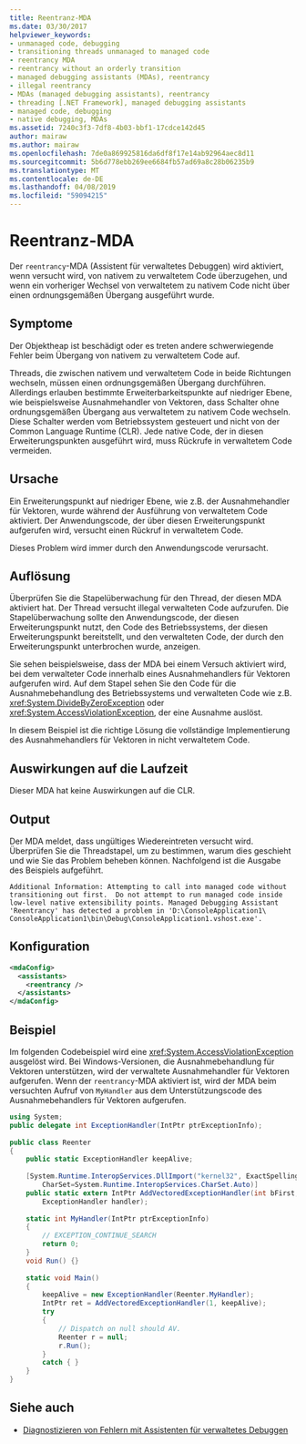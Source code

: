 ```yaml
---
title: Reentranz-MDA
ms.date: 03/30/2017
helpviewer_keywords:
- unmanaged code, debugging
- transitioning threads unmanaged to managed code
- reentrancy MDA
- reentrancy without an orderly transition
- managed debugging assistants (MDAs), reentrancy
- illegal reentrancy
- MDAs (managed debugging assistants), reentrancy
- threading [.NET Framework], managed debugging assistants
- managed code, debugging
- native debugging, MDAs
ms.assetid: 7240c3f3-7df8-4b03-bbf1-17cdce142d45
author: mairaw
ms.author: mairaw
ms.openlocfilehash: 7de0a869925816da6df8f17e14ab92964aec8d11
ms.sourcegitcommit: 5b6d778ebb269ee6684fb57ad69a8c28b06235b9
ms.translationtype: MT
ms.contentlocale: de-DE
ms.lasthandoff: 04/08/2019
ms.locfileid: "59094215"
---
```

# <a name="reentrancy-mda"></a>Reentranz-MDA
Der `reentrancy`-MDA (Assistent für verwaltetes Debuggen) wird aktiviert, wenn versucht wird, von nativem zu verwaltetem Code überzugehen, und wenn ein vorheriger Wechsel von verwaltetem zu nativem Code nicht über einen ordnungsgemäßen Übergang ausgeführt wurde.  
  
## <a name="symptoms"></a>Symptome  
 Der Objektheap ist beschädigt oder es treten andere schwerwiegende Fehler beim Übergang von nativem zu verwaltetem Code auf.  
  
 Threads, die zwischen nativem und verwaltetem Code in beide Richtungen wechseln, müssen einen ordnungsgemäßen Übergang durchführen. Allerdings erlauben bestimmte Erweiterbarkeitspunkte auf niedriger Ebene, wie beispielsweise Ausnahmehandler von Vektoren, dass Schalter ohne ordnungsgemäßen Übergang aus verwaltetem zu nativem Code wechseln.  Diese Schalter werden vom Betriebssystem gesteuert und nicht von der Common Language Runtime (CLR).  Jede native Code, der in diesen Erweiterungspunkten ausgeführt wird, muss Rückrufe in verwaltetem Code vermeiden.  
  
## <a name="cause"></a>Ursache  
 Ein Erweiterungspunkt auf niedriger Ebene, wie z.B. der Ausnahmehandler für Vektoren, wurde während der Ausführung von verwaltetem Code aktiviert.  Der Anwendungscode, der über diesen Erweiterungspunkt aufgerufen wird, versucht einen Rückruf in verwaltetem Code.  
  
 Dieses Problem wird immer durch den Anwendungscode verursacht.  
  
## <a name="resolution"></a>Auflösung  
 Überprüfen Sie die Stapelüberwachung für den Thread, der diesen MDA aktiviert hat.  Der Thread versucht illegal verwalteten Code aufzurufen.  Die Stapelüberwachung sollte den Anwendungscode, der diesen Erweiterungspunkt nutzt, den Code des Betriebssystems, der diesen Erweiterungspunkt bereitstellt, und den verwalteten Code, der durch den Erweiterungspunkt unterbrochen wurde, anzeigen.  
  
 Sie sehen beispielsweise, dass der MDA bei einem Versuch aktiviert wird, bei dem verwalteter Code innerhalb eines Ausnahmehandlers für Vektoren aufgerufen wird.  Auf dem Stapel sehen Sie den Code für die Ausnahmebehandlung des Betriebssystems und verwalteten Code wie z.B. <xref:System.DivideByZeroException> oder <xref:System.AccessViolationException>, der eine Ausnahme auslöst.  
  
 In diesem Beispiel ist die richtige Lösung die vollständige Implementierung des Ausnahmehandlers für Vektoren in nicht verwaltetem Code.  
  
## <a name="effect-on-the-runtime"></a>Auswirkungen auf die Laufzeit  
 Dieser MDA hat keine Auswirkungen auf die CLR.  
  
## <a name="output"></a>Output  
 Der MDA meldet, dass ungültiges Wiedereintreten versucht wird.  Überprüfen Sie die Threadstapel, um zu bestimmen, warum dies geschieht und wie Sie das Problem beheben können. Nachfolgend ist die Ausgabe des Beispiels aufgeführt.  
  
```  
Additional Information: Attempting to call into managed code without   
transitioning out first.  Do not attempt to run managed code inside   
low-level native extensibility points. Managed Debugging Assistant   
'Reentrancy' has detected a problem in 'D:\ConsoleApplication1\  
ConsoleApplication1\bin\Debug\ConsoleApplication1.vshost.exe'.  
```  
  
## <a name="configuration"></a>Konfiguration  
  
```xml  
<mdaConfig>  
  <assistants>  
    <reentrancy />  
  </assistants>  
</mdaConfig>  
```  
  
## <a name="example"></a>Beispiel  
 Im folgenden Codebeispiel wird eine <xref:System.AccessViolationException> ausgelöst wird.  Bei Windows-Versionen, die Ausnahmebehandlung für Vektoren unterstützen, wird der verwaltete Ausnahmehandler für Vektoren aufgerufen.  Wenn der `reentrancy`-MDA aktiviert ist, wird der MDA beim versuchten Aufruf von `MyHandler` aus dem Unterstützungscode des Ausnahmebehandlers für Vektoren aufgerufen.  
  
```csharp
using System;  
public delegate int ExceptionHandler(IntPtr ptrExceptionInfo);  
  
public class Reenter   
{  
    public static ExceptionHandler keepAlive;  
  
    [System.Runtime.InteropServices.DllImport("kernel32", ExactSpelling=true,   
        CharSet=System.Runtime.InteropServices.CharSet.Auto)]  
    public static extern IntPtr AddVectoredExceptionHandler(int bFirst,   
        ExceptionHandler handler);  
  
    static int MyHandler(IntPtr ptrExceptionInfo)   
    {  
        // EXCEPTION_CONTINUE_SEARCH  
        return 0;  
    }  
    void Run() {}  
  
    static void Main()   
    {  
        keepAlive = new ExceptionHandler(Reenter.MyHandler);  
        IntPtr ret = AddVectoredExceptionHandler(1, keepAlive);  
        try   
        {  
            // Dispatch on null should AV.  
            Reenter r = null;   
            r.Run();  
        }   
        catch { }  
    }  
}  
```  
  
## <a name="see-also"></a>Siehe auch

- [Diagnostizieren von Fehlern mit Assistenten für verwaltetes Debuggen](../../../docs/framework/debug-trace-profile/diagnosing-errors-with-managed-debugging-assistants.md)
